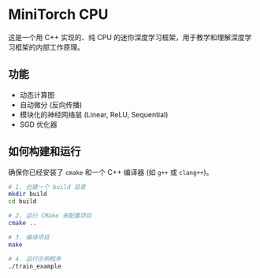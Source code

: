 # MiniTorch CPU

这是一个用 C++ 实现的、纯 CPU 的迷你深度学习框架，用于教学和理解深度学习框架的内部工作原理。

## 功能
- 动态计算图
- 自动微分 (反向传播)
- 模块化的神经网络层 (Linear, ReLU, Sequential)
- SGD 优化器

## 如何构建和运行

确保你已经安装了 `cmake` 和一个 C++ 编译器 (如 `g++` 或 `clang++`)。

```bash
# 1. 创建一个 build 目录
mkdir build
cd build

# 2. 运行 CMake 来配置项目
cmake ..

# 3. 编译项目
make

# 4. 运行示例程序
./train_example